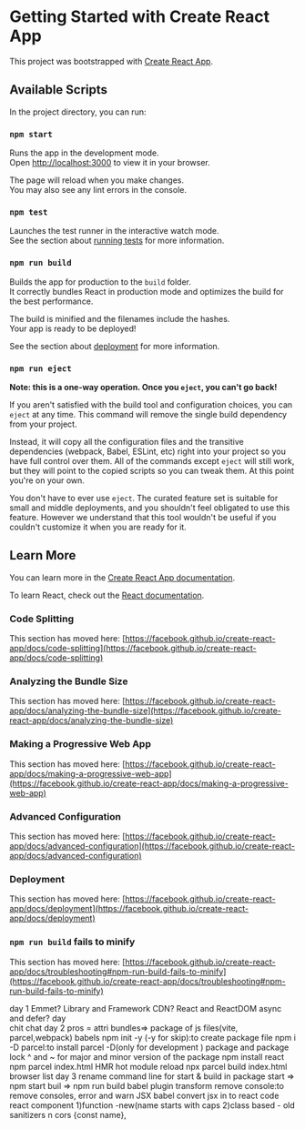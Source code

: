 # Getting Started with Create React App

This project was bootstrapped with [Create React App](https://github.com/facebook/create-react-app).

## Available Scripts

In the project directory, you can run:

### `npm start`

Runs the app in the development mode.\
Open [http://localhost:3000](http://localhost:3000) to view it in your browser.

The page will reload when you make changes.\
You may also see any lint errors in the console.

### `npm test`

Launches the test runner in the interactive watch mode.\
See the section about [running tests](https://facebook.github.io/create-react-app/docs/running-tests) for more information.

### `npm run build`

Builds the app for production to the `build` folder.\
It correctly bundles React in production mode and optimizes the build for the best performance.

The build is minified and the filenames include the hashes.\
Your app is ready to be deployed!

See the section about [deployment](https://facebook.github.io/create-react-app/docs/deployment) for more information.

### `npm run eject`

**Note: this is a one-way operation. Once you `eject`, you can't go back!**

If you aren't satisfied with the build tool and configuration choices, you can `eject` at any time. This command will remove the single build dependency from your project.

Instead, it will copy all the configuration files and the transitive dependencies (webpack, Babel, ESLint, etc) right into your project so you have full control over them. All of the commands except `eject` will still work, but they will point to the copied scripts so you can tweak them. At this point you're on your own.

You don't have to ever use `eject`. The curated feature set is suitable for small and middle deployments, and you shouldn't feel obligated to use this feature. However we understand that this tool wouldn't be useful if you couldn't customize it when you are ready for it.

## Learn More

You can learn more in the [Create React App documentation](https://facebook.github.io/create-react-app/docs/getting-started).

To learn React, check out the [React documentation](https://reactjs.org/).

### Code Splitting

This section has moved here: [https://facebook.github.io/create-react-app/docs/code-splitting](https://facebook.github.io/create-react-app/docs/code-splitting)

### Analyzing the Bundle Size

This section has moved here: [https://facebook.github.io/create-react-app/docs/analyzing-the-bundle-size](https://facebook.github.io/create-react-app/docs/analyzing-the-bundle-size)

### Making a Progressive Web App

This section has moved here: [https://facebook.github.io/create-react-app/docs/making-a-progressive-web-app](https://facebook.github.io/create-react-app/docs/making-a-progressive-web-app)

### Advanced Configuration

This section has moved here: [https://facebook.github.io/create-react-app/docs/advanced-configuration](https://facebook.github.io/create-react-app/docs/advanced-configuration)

### Deployment

This section has moved here: [https://facebook.github.io/create-react-app/docs/deployment](https://facebook.github.io/create-react-app/docs/deployment)

### `npm run build` fails to minify

This section has moved here: [https://facebook.github.io/create-react-app/docs/troubleshooting#npm-run-build-fails-to-minify](https://facebook.github.io/create-react-app/docs/troubleshooting#npm-run-build-fails-to-minify)



day 1
Emmet?
Library and Framework
CDN?
React and ReactDOM
async and defer?
day  
chit chat
day 2
pros = attri
bundles=> package of js files(vite, parcel,webpack) babels
npm init -y (-y for skip):to create package file
npm i -D parcel:to install parcel -D(only for development )
package and package lock
^ and ~ for major and minor version of the package
npm install react
npm parcel index.html
HMR hot module reload
npx parcel build index.html
browser list
day 3
rename command line for start & build in package
start => npm start
buil => npm run build
babel plugin transform remove console:to remove consoles, error and warn
JSX
babel convert jsx in to react code
react component
1)function -new(name starts with caps
2)class based - old
sanitizers n cors
{const name},

<title/> companent composition :nested components
,{abs()}
day 4
react.fragment or <> :to remove extra div
jSX will be having only on parent
jsx<div style={style const name}>
css from inline and from class
config driven UI
optional chaning ?
prop
destructing of obj
spread operate
use map for for loop
reconcilation or virtual dom or key( diff algo to div from div)
day 5
named import{}, default import
usestate
const [search ,setSearch]=usestate("KFC")
day 6
useeffect(()=>{}[])==> [] is dependent array
cross chrome to call api from local host CORS
shimmer effect
condintion redering
early return
day 7
useeffect(()=>{}, empty) call every time
useeffect(()=>{}, [])only once after render
useeffect(()=>{}, [text]) depend on text
dont create component inside component
never use usestate inside if else for
dont call usestate outside function
form(formik package)
routing = react routing npm
creatBrowserRouter, RouterProvider
userouteerror(hook) for error
routing(client routing , server routing)
link from react-dom for router
outlet for the body loading in page apart from header and footer
dynamic routing useParam to read url
day 8 class component
nested route
use child com from nested route
1.funtional component
2.Class based component(class profile)
render()
constructor(prop)
super(prop)
this.state and this.setstate
life cycle
construct,render,componentdidmount(api call)
render phase
commit phase
componentDidMount
componentDidUpdate
componentWillUnmount
clear setTimeout
return() in useEffect to unmount
day 9 custome hook,lazy loading
create custome hook
is online window online event
lazzy loading=>lazy(), <suspense fallback={shimmer}/>(to wait until to load)
day 10 @12'o start Tailwind CSS
works with classname
tailwindcss inteligence
[20] for dyamic values
media query
sm:bg-clo red
day 11
Accordion example(read this again)
react dev tool(compound , profile)
Props drilling ( passing props from parent=> child=>grand child=> great grand child)
lifting the state up(maintaining the state of children from the parent)
(2:08:00)
React context:(behavior subject) (to pass data from 1 com to another other comp)
creatContext file(to creat context), useContext(to use )
<userContext.comsumer>in class component we ll use context as component
<userContext.Provider>
user.Context.display=""
day 12 Redux toolkit(big {})
UI layer and data layer
store(only on instance for entire app but multiple slice)
cant change store directly call the function(reducer)
dispatch an action=>call reducer fn => it updates the slice redux store 
selector(subscribe) to read the store
npm @reduxjs/toolkit 
npm react-redux(bridge react and redux)
to create store= configureStore({})
App.js <provider store={storeName} >(to map our stope to app)
creatSlice
export default sliceName.reducer
connect store to component{useSelector}
dispact(additem(data))

day 13 React testing library

day 14 Machine coding(youtube)
	Requirment
		feature to ask
		tech stack(UI layer and data layer)
			redux
			tailwind
			form 
			router
			bundler
			jest testing
	layout
create -> npx create-react-app project_Name 
run -> npm start
install tailwind -> npm i -D tailwindcss
add tailwind css -> npx tailwindcss init -> creates tailwind config file
in app.css-> remove old code and add @tailwind base, component and utility
rafce -> to create default code
create component of head, body, side bar
redux store => npm i @reduxjs/toolkit, npm i react-redux
create store
Routing -> npm i react-router-dom 
create browser in app js and give router provider
higher order function=> takes component and return components
search - debouncing
cashe
comments n level nested data
live comments 
	web sockets(2 way handshake )
	api calling
Hooks for use
	useMemo(chech result and rerender)
	useRef
	
Report web vitals- for data visualization

flex
react.fragment or <>
config driven UI
destruct of data
spread operate
reconcilation or virtual dom or key or diff algo and react fiber
react fiber is new reconcilation responsible for div
react context
Redux toolkit= tool
redux store